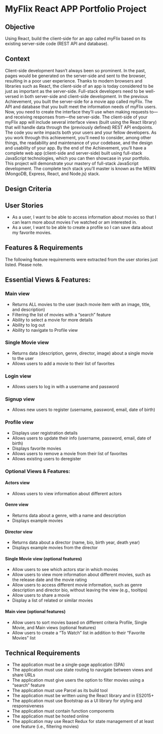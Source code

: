 # MyFlix React APP Portfolio Project

## Objective

Using React, build the client-side for an app called myFlix based on its
existing server-side code (REST API and database).

## Context

Client-side development hasn’t always been so prominent. In the past, pages would be generated on the server-side and sent to the browser, resulting in a poor user experience. Thanks to modern browsers and libraries such as React, the client-side of an app is today considered to be just as important as the server-side. Full-stack developers need to be well-versed in both server-side and client-side development.
In the previous Achievement, you built the server-side for a movie app called myFlix. The API and database that you built meet the information needs of myFlix users. Now, you need to create the interface they’ll use when making requests to—and receiving responses from—the server-side. The client-side of your myFlix app will include several interface views (built using the React library) that will handle data through the (previously defined) REST API endpoints.
The code you write impacts both your users and your fellow developers. As you work through this achievement, you’ll need to consider, among other things, the readability and maintenance of your codebase, and the design and usability of your app.
By the end of the Achievement, you’ll have a complete web app (client-side and server-side) built using full-stack JavaScript technologies, which you can then showcase in your portfolio. This project will demonstrate your mastery of full-stack JavaScript development. The complete tech stack you’ll master is known as the MERN (MongoDB, Express, React, and Node.js) stack.

## Design Criteria

## User Stories

- As a user, I want to be able to access information about movies so that I can learn more about movies I’ve watched or am interested in.
- As a user, I want to be able to create a profile so I can save data about my favorite movies.

## Features & Requirements

The following feature requirements were extracted from the user stories just listed. Please note.

## Essential Views & Features:

### Main view

- Returns ALL movies to the user (each movie item with an image, title, and description)
- Filtering the list of movies with a “search” feature
- Ability to select a movie for more details
- Ability to log out
- Ability to navigate to Profile view

### Single Movie view

- Returns data (description, genre, director, image) about a single movie to the user
- Allows users to add a movie to their list of favorites

### Login view

- Allows users to log in with a username and password

### Signup view

- Allows new users to register (username, password, email, date of birth)

### Profile view

- Displays user registration details
- Allows users to update their info (username, password, email, date of birth)
- Displays favorite movies
- Allows users to remove a movie from their list of favorites
- Allows existing users to deregister

### Optional Views & Features:

#### Actors view

- Allows users to view information about different actors

#### Genre view

- Returns data about a genre, with a name and description
- Displays example movies

#### Director view

- Returns data about a director (name, bio, birth year, death year)
- Displays example movies from the director

#### Single Movie view (optional features)

- Allow users to see which actors star in which movies
- Allow users to view more information about different movies, such as the release date and the movie rating
- Allow users to access different movie information, such as genre description and director bio, without leaving the view (e.g., tooltips)
- Allow users to share a movie
- Display a list of related or similar movies

#### Main view (optional features)

- Allow users to sort movies based on different criteria Profile, Single Movie, and Main views (optional features)
- Allow users to create a “To Watch” list in addition to their “Favorite Movies” list

## Technical Requirements

- The application must be a single-page application (SPA)
- The application must use state routing to navigate between views and share URLs
- The application must give users the option to filter movies using a “search” feature
- The application must use Parcel as its build tool
- The application must be written using the React library and in ES2015+
- The application must use Bootstrap as a UI library for styling and responsiveness
- The application must contain function components
- The application must be hosted online
- The application may use React Redux for state management of at least one feature (i.e., filtering movies)
